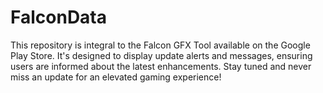 # FalconData
This repository is integral to the Falcon GFX Tool available on the Google Play Store. It's designed to display update alerts and messages, ensuring users are informed about the latest enhancements. Stay tuned and never miss an update for an elevated gaming experience!
